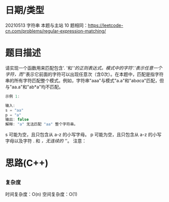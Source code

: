 <!--
 * @Author: baisichen
 * @Date: 2021-05-10 10:20:04
 * @LastEditTime: 2021-05-13 10:52:17
 * @LastEditors: baisichen
 * @Description: 
-->
# 日期/类型
20210513 字符串
本题与主站 10 题相同：https://leetcode-cn.com/problems/regular-expression-matching/

# 题目描述

请实现一个函数用来匹配包含'. '和'*'的正则表达式。模式中的字符'.'表示任意一个字符，而'*'表示它前面的字符可以出现任意次（含0次）。在本题中，匹配是指字符串的所有字符匹配整个模式。例如，字符串"aaa"与模式"a.a"和"ab*ac*a"匹配，但与"aa.a"和"ab*a"均不匹配。

``` cpp
示例 1:

输入:
s = "aa"
p = "a"
输出: false
解释: "a" 无法匹配 "aa" 整个字符串。
```
s 可能为空，且只包含从 a-z 的小写字母。
p 可能为空，且只包含从 a-z 的小写字母以及字符 . 和 *，无连续的 '*'。
注意：

# 思路(C++)

## 

### 复杂度
时间复杂度：O(n)
空间复杂度：O(1)
